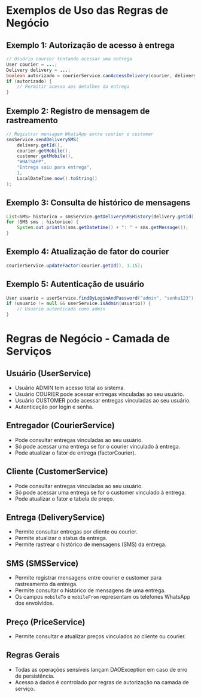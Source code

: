 # Exemplos de Uso das Regras de Negócio

## Exemplo 1: Autorização de acesso à entrega
```java
// Usuário courier tentando acessar uma entrega
User courier = ...;
Delivery delivery = ...;
boolean autorizado = courierService.canAccessDelivery(courier, delivery);
if (autorizado) {
    // Permitir acesso aos detalhes da entrega
}
```

## Exemplo 2: Registro de mensagem de rastreamento
```java
// Registrar mensagem WhatsApp entre courier e customer
smsService.sendDeliverySMS(
    delivery.getId(),
    courier.getMobile(),
    customer.getMobile(),
    "WHATSAPP",
    "Entrega saiu para entrega",
    1,
    LocalDateTime.now().toString()
);
```

## Exemplo 3: Consulta de histórico de mensagens
```java
List<SMS> historico = smsService.getDeliverySMSHistory(delivery.getId());
for (SMS sms : historico) {
    System.out.println(sms.getDatetime() + ": " + sms.getMessage());
}
```

## Exemplo 4: Atualização de fator do courier
```java
courierService.updateFactor(courier.getId(), 1.15);
```

## Exemplo 5: Autenticação de usuário
```java
User usuario = userService.findByLoginAndPassword("admin", "senha123");
if (usuario != null && userService.isAdmin(usuario)) {
    // Usuário autenticado como admin
}
```
    
# Regras de Negócio - Camada de Serviços

## Usuário (UserService)
- Usuário ADMIN tem acesso total ao sistema.
- Usuário COURIER pode acessar entregas vinculadas ao seu usuário.
- Usuário CUSTOMER pode acessar entregas vinculadas ao seu usuário.
- Autenticação por login e senha.

## Entregador (CourierService)
- Pode consultar entregas vinculadas ao seu usuário.
- Só pode acessar uma entrega se for o courier vinculado à entrega.
- Pode atualizar o fator de entrega (factorCourier).

## Cliente (CustomerService)
- Pode consultar entregas vinculadas ao seu usuário.
- Só pode acessar uma entrega se for o customer vinculado à entrega.
- Pode atualizar o fator e tabela de preço.

## Entrega (DeliveryService)
- Permite consultar entregas por cliente ou courier.
- Permite atualizar o status da entrega.
- Permite rastrear o histórico de mensagens (SMS) da entrega.

## SMS (SMSService)
- Permite registrar mensagens entre courier e customer para rastreamento da entrega.
- Permite consultar o histórico de mensagens de uma entrega.
- Os campos `mobileTo` e `mobileFrom` representam os telefones WhatsApp dos envolvidos.

## Preço (PriceService)
- Permite consultar e atualizar preços vinculados ao cliente ou courier.

## Regras Gerais
- Todas as operações sensíveis lançam DAOException em caso de erro de persistência.
- Acesso a dados é controlado por regras de autorização na camada de serviço.
